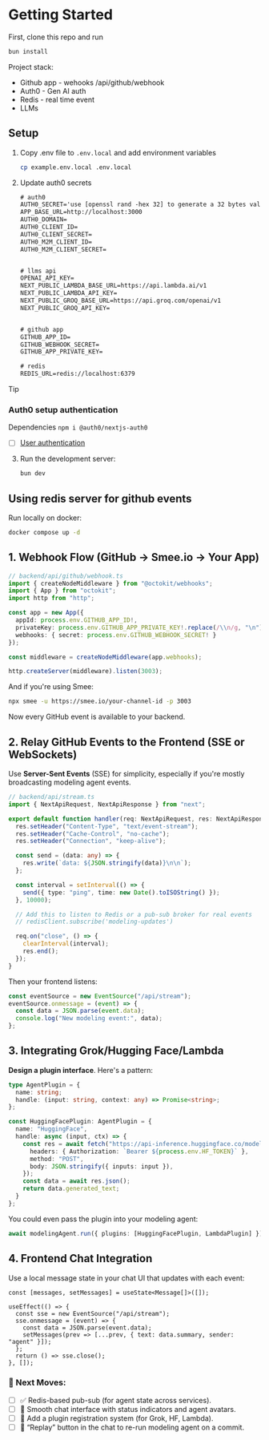 # Getting Started

First, clone this repo and run

```sh
bun install
```

Project stack:

- Github app - wehooks /api/github/webhook
- Auth0 - Gen AI auth
- Redis - real time event
- LLMs

## Setup

1. Copy .env file to `.env.local` and add environment variables

   ```sh
   cp example.env.local .env.local
   ```

2. Update auth0 secrets

   ```txt
   # auth0
   AUTH0_SECRET='use [openssl rand -hex 32] to generate a 32 bytes value'
   APP_BASE_URL=http://localhost:3000
   AUTH0_DOMAIN=
   AUTH0_CLIENT_ID=
   AUTH0_CLIENT_SECRET=
   AUTH0_M2M_CLIENT_ID=
   AUTH0_M2M_CLIENT_SECRET=


   # llms api
   OPENAI_API_KEY=
   NEXT_PUBLIC_LAMBDA_BASE_URL=https://api.lambda.ai/v1
   NEXT_PUBLIC_LAMBDA_API_KEY=
   NEXT_PUBLIC_GROQ_BASE_URL=https://api.groq.com/openai/v1
   NEXT_PUBLIC_GROQ_API_KEY=


   # github app
   GITHUB_APP_ID=
   GITHUB_WEBHOOK_SECRET=
   GITHUB_APP_PRIVATE_KEY=

   # redis
   REDIS_URL=redis://localhost:6379
   ```

> [!TIP]
>
> ### Auth0 setup authentication
>
> Dependencies `npm i @auth0/nextjs-auth0`
>
> - [ ] [User authentication](https://auth0.com/ai/docs/user-authentication)

3. Run the development server:

   ```sh
   bun dev
   ```

## Using redis server for github events

Run locally on docker:

```sh
docker compose up -d
```



## 1. Webhook Flow (GitHub → Smee.io → Your App)

```ts
// backend/api/github/webhook.ts
import { createNodeMiddleware } from "@octokit/webhooks";
import { App } from "octokit";
import http from "http";

const app = new App({
  appId: process.env.GITHUB_APP_ID!,
  privateKey: process.env.GITHUB_APP_PRIVATE_KEY!.replace(/\\n/g, "\n"),
  webhooks: { secret: process.env.GITHUB_WEBHOOK_SECRET! }
});

const middleware = createNodeMiddleware(app.webhooks);

http.createServer(middleware).listen(3003);
```

And if you're using Smee:

```bash
npx smee -u https://smee.io/your-channel-id -p 3003
```

Now every GitHub event is available to your backend.

## 2. Relay GitHub Events to the Frontend (SSE or WebSockets)

Use **Server-Sent Events** (SSE) for simplicity, especially if you're mostly broadcasting modeling agent events.

```ts
// backend/api/stream.ts
import { NextApiRequest, NextApiResponse } from "next";

export default function handler(req: NextApiRequest, res: NextApiResponse) {
  res.setHeader("Content-Type", "text/event-stream");
  res.setHeader("Cache-Control", "no-cache");
  res.setHeader("Connection", "keep-alive");

  const send = (data: any) => {
    res.write(`data: ${JSON.stringify(data)}\n\n`);
  };

  const interval = setInterval(() => {
    send({ type: "ping", time: new Date().toISOString() });
  }, 10000);

  // Add this to listen to Redis or a pub-sub broker for real events
  // redisClient.subscribe('modeling-updates')

  req.on("close", () => {
    clearInterval(interval);
    res.end();
  });
}
```

Then your frontend listens:

```ts
const eventSource = new EventSource("/api/stream");
eventSource.onmessage = (event) => {
  const data = JSON.parse(event.data);
  console.log("New modeling event:", data);
};
```

## 3. Integrating Grok/Hugging Face/Lambda

**Design a plugin interface**. Here's a pattern:

```ts
type AgentPlugin = {
  name: string;
  handle: (input: string, context: any) => Promise<string>;
};

const HuggingFacePlugin: AgentPlugin = {
  name: "HuggingFace",
  handle: async (input, ctx) => {
    const res = await fetch("https://api-inference.huggingface.co/models/my-model", {
      headers: { Authorization: `Bearer ${process.env.HF_TOKEN}` },
      method: "POST",
      body: JSON.stringify({ inputs: input }),
    });
    const data = await res.json();
    return data.generated_text;
  }
};
```

You could even pass the plugin into your modeling agent:

```ts
await modelingAgent.run({ plugins: [HuggingFacePlugin, LambdaPlugin] });
```

## 4. Frontend Chat Integration

Use a local message state in your chat UI that updates with each event:

```tsx
const [messages, setMessages] = useState<Message[]>([]);

useEffect(() => {
  const sse = new EventSource("/api/stream");
  sse.onmessage = (event) => {
    const data = JSON.parse(event.data);
    setMessages(prev => [...prev, { text: data.summary, sender: "agent" }]);
  };
  return () => sse.close();
}, []);
```

### 🧠 Next Moves:

* [ ] ✅ Redis-based pub-sub (for agent state across services).
* [ ] 🎨 Smooth chat interface with status indicators and agent avatars.
* [ ] 🔌 Add a plugin registration system (for Grok, HF, Lambda).
* [ ] 🧪 “Replay” button in the chat to re-run modeling agent on a commit.

